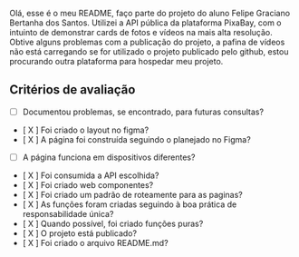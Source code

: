 Olá, esse é o meu README, faço parte do projeto do aluno Felipe Graciano Bertanha dos Santos.
Utilizei a API pública da plataforma PixaBay, com o intuinto de demonstrar cards de fotos e vídeos na mais alta resolução.
Obtive alguns problemas com a publicação do projeto, a pafina de vídeos não está carregando se for utilizado o projeto publicado pelo github, estou procurando
outra plataforma para hospedar meu projeto.


<summary><h2>Critérios de avaliação</h2></summary>

- [  ]  Documentou problemas, se encontrado, para futuras consultas?
- [ X ]  Foi criado o layout no figma?
- [ X ]  A página foi construída seguindo o planejado no Figma?
- [ ]  A página funciona em dispositivos diferentes?
- [ X ]  Foi consumida a API escolhida?
- [ X ]  Foi criado web componentes?
- [ X ]  Foi criado um padrão de roteamente para as paginas?
- [ X ]  As funções foram criadas seguindo à boa prática de responsabilidade única?
- [ X ]  Quando possível, foi criado funções puras?
- [ X ]  O projeto está publicado?
- [ X ]  Foi criado o arquivo README.md?
